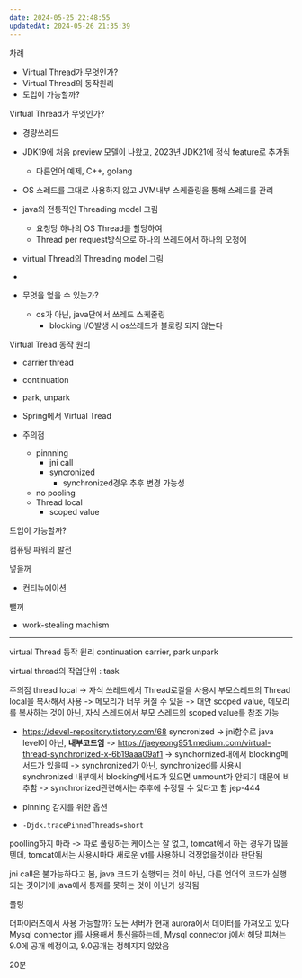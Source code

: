 ```yaml
---
date: 2024-05-25 22:48:55
updatedAt: 2024-05-26 21:35:39
---
```

차례
- Virtual Thread가 무엇인가?
- Virtual Thread의 동작원리
- 도입이 가능할까?

Virtual Thread가 무엇인가?
- 경량쓰레드
- JDK19에 처음 preview 모델이 나왔고, 2023년 JDK21에 정식 feature로 추가됨
	- 다른언어 예제, C++, golang
- OS 스레드를 그대로 사용하지 않고 JVM내부 스케줄링을 통해 스레드를 관리

- java의 전통적인 Threading model 그림
	- 요청당 하나의 OS Thread를 할당하여 
	- Thread per request방식으로 하나의 쓰레드에서 하나의 오청에

- virtual Thread의 Threading model 그림

- 
- 무엇을 얻을 수 있는가?
	- os가 아닌, java단에서 쓰레드 스케줄링
		- blocking I/O발생 시 os쓰레드가 블로킹 되지 않는다

Virtual Tread 동작 원리
- carrier thread
- continuation
- park, unpark

- Spring에서 Virtual Tread

- 주의점
	- pinnning
		- jni call
		- syncronized
			- synchronized경우 추후 변경 가능성
	- no pooling 
	- Thread local
		- scoped value

도입이 가능할까?


컴퓨팅 파워의 발전


넣을꺼
- 컨티뉴에이션

뺄꺼
- work-stealing machism

---

virtual Thread 동작 원리
continuation
carrier, 
park unpark

virtual thread의 작업단위 : task

주의점
thread local
-> 자식 쓰레드에서 Thread로컬을 사용시 부모스레드의 Thread local을 복사해서 사용
-> 메모리가 너무 커질 수 있음
-> 대안 scoped value, 메모리를 복사하는 것이 아닌, 자식 스레드에서 부모 스레드의 scoped value를 참조 가능
- https://devel-repository.tistory.com/68
syncronized
-> jni함수로 java level이 아닌, **내부코드임**
-> https://jaeyeong951.medium.com/virtual-thread-synchronized-x-6b19aaa09af1
-> synchornized내에서 blocking메서드가 있을때
-> synchronized가 아닌, synchronized를 사용시 synchronized 내부에서 blocking메서드가 있으면 unmount가 안되기 떄문에 비추함
-> synchronized관련해서는 추후에 수정될 수 있다고 함 jep-444

- pinning 감지를 위한 옵션
- `-Djdk.tracePinnedThreads=short`


poolling하지 마라
-> 따로 풀링하는 케이스는 잘 없고, tomcat에서 하는 경우가 많을텐데, tomcat에서는 사용시마다 새로운 vt를 사용하니 걱정없을것이라 판단됨

jni call은 불가능하다고 봄, java 코드가 실행되는 것이 아닌, 다른 언어의 코드가 실행되는 것이기에 java에서 통제를 못하는 것이 아닌가 생각됨


풀링

더파이러츠에서 사용 가능할까?
모든 서버가 현재 aurora에서 데이터를 가져오고 있다
Mysql connector j를 사용해서 통신을하는데, Mysql connector j에서 해당 피쳐는 9.0에 공개 예정이고, 9.0공개는 정해지지 않았음







20분
